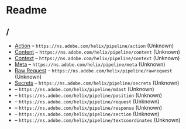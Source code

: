 

 # Readme



## /

* [Action](./action.schema.md) – `https://ns.adobe.com/helix/pipeline/action` (Unknown)
* [Content](./content.schema.md) – `https://ns.adobe.com/helix/pipeline/content` (Unknown)
* [Context](./context.schema.md) – `https://ns.adobe.com/helix/pipeline/context` (Unknown)
* [Meta](./meta.schema.md) – `https://ns.adobe.com/helix/pipeline/meta` (Unknown)
* [Raw Request](./rawrequest.schema.md) – `https://ns.adobe.com/helix/pipeline/rawrequest` (Unknown)
* [Secrets](./secrets.schema.md) – `https://ns.adobe.com/helix/pipeline/secrets` (Unknown)
* [](./mdast.schema.md) – `https://ns.adobe.com/helix/pipeline/mdast` (Unknown)
* [](./position.schema.md) – `https://ns.adobe.com/helix/pipeline/position` (Unknown)
* [](./request.schema.md) – `https://ns.adobe.com/helix/pipeline/request` (Unknown)
* [](./response.schema.md) – `https://ns.adobe.com/helix/pipeline/response` (Unknown)
* [](./section.schema.md) – `https://ns.adobe.com/helix/pipeline/section` (Unknown)
* [](./textcoordinates.schema.md) – `https://ns.adobe.com/helix/pipeline/textcoordinates` (Unknown)

